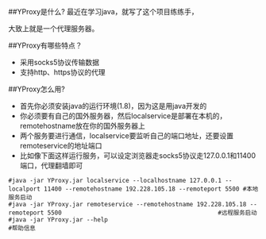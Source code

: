 
##YProxy是什么?
最近在学习java，就写了这个项目练练手，

大致上就是一个代理服务器。

##YProxy有哪些特点？

* 采用socks5协议传输数据
* 支持http、https协议的代理


##YProxy怎么用?

* 首先你必须安装java的运行环境(1.8)，因为这是用java开发的
* 你必须要有自己的国外服务器，然后localservice是部署在本机的，remotehostname放在你的国外服务器上
* 两个服务要进行通信，localservice要监听自己的端口地址，还要设置remoteservice的地址端口
* 比如像下面这样运行服务，可以设定浏览器走socks5协议走127.0.0.1和11400端口，代理翻墙即可

```
#java -jar YProxy.jar localservice --localhostname 127.0.0.1 --localport 11400 --remotehostname 192.228.105.18 --remoteport 5500 #本地服务启动
#java -jar YProxy.jar remoteservice --remotehostname 192.228.105.18 --remoteport 5500                                            #远程服务启动
#java -jar YProxy.jar --help                                             												         #帮助信息
```
